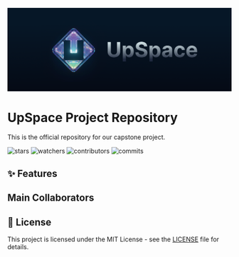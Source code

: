 ![banner](public/banner.png)

# UpSpace Project Repository

 This is the official repository for our capstone project.

![stars](https://img.shields.io/github/stars/ivanreeve/capstone)
![watchers](https://img.shields.io/github/watchers/ivanreeve/capstone)
![contributors](https://img.shields.io/github/contributors/ivanreeve/capstone)
![commits](https://img.shields.io/github/commit-activity/w/ivanreeve/capstone)

## ✨ Features


## Main Collaborators


## 📄 License

This project is licensed under the MIT License - see the [LICENSE](LICENSE) file for details.
